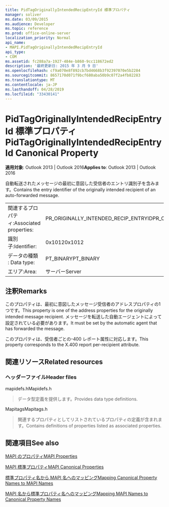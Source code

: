 ```yaml
---
title: PidTagOriginallyIntendedRecipEntryId 標準プロパティ
manager: soliver
ms.date: 03/09/2015
ms.audience: Developer
ms.topic: reference
ms.prod: office-online-server
localization_priority: Normal
api_name:
- MAPI.PidTagOriginallyIntendedRecipEntryId
api_type:
- COM
ms.assetid: fc288a7a-1927-484e-b860-9cc118672ed2
description: '最終更新日: 2015 年 3 月 9 日'
ms.openlocfilehash: cf9a070e8f892cb7bd4668b3f92397070e5b2284
ms.sourcegitcommit: 8657170d071f9bcf680aba50b9c07f2a4fb82283
ms.translationtype: MT
ms.contentlocale: ja-JP
ms.lasthandoff: 04/28/2019
ms.locfileid: "33430141"
---
```

# <a name="pidtagoriginallyintendedrecipentryid-canonical-property"></a><span data-ttu-id="36f35-103">PidTagOriginallyIntendedRecipEntryId 標準プロパティ</span><span class="sxs-lookup"><span data-stu-id="36f35-103">PidTagOriginallyIntendedRecipEntryId Canonical Property</span></span>

  
  
<span data-ttu-id="36f35-104">**適用対象**: Outlook 2013 | Outlook 2016</span><span class="sxs-lookup"><span data-stu-id="36f35-104">**Applies to**: Outlook 2013 | Outlook 2016</span></span> 
  
<span data-ttu-id="36f35-105">自動転送されたメッセージの最初に意図した受信者のエントリ識別子を含みます。</span><span class="sxs-lookup"><span data-stu-id="36f35-105">Contains the entry identifier of the originally intended recipient of an auto-forwarded message.</span></span>
  
|||
|:-----|:-----|
|<span data-ttu-id="36f35-106">関連するプロパティ:</span><span class="sxs-lookup"><span data-stu-id="36f35-106">Associated properties:</span></span>  <br/> |<span data-ttu-id="36f35-107">PR_ORIGINALLY_INTENDED_RECIP_ENTRYID</span><span class="sxs-lookup"><span data-stu-id="36f35-107">PR_ORIGINALLY_INTENDED_RECIP_ENTRYID</span></span>  <br/> |
|<span data-ttu-id="36f35-108">識別子:</span><span class="sxs-lookup"><span data-stu-id="36f35-108">Identifier:</span></span>  <br/> |<span data-ttu-id="36f35-109">0x1012</span><span class="sxs-lookup"><span data-stu-id="36f35-109">0x1012</span></span>  <br/> |
|<span data-ttu-id="36f35-110">データの種類 : </span><span class="sxs-lookup"><span data-stu-id="36f35-110">Data type:</span></span>  <br/> |<span data-ttu-id="36f35-111">PT_BINARY</span><span class="sxs-lookup"><span data-stu-id="36f35-111">PT_BINARY</span></span>  <br/> |
|<span data-ttu-id="36f35-112">エリア:</span><span class="sxs-lookup"><span data-stu-id="36f35-112">Area:</span></span>  <br/> |<span data-ttu-id="36f35-113">サーバー</span><span class="sxs-lookup"><span data-stu-id="36f35-113">Server</span></span>  <br/> |
   
## <a name="remarks"></a><span data-ttu-id="36f35-114">注釈</span><span class="sxs-lookup"><span data-stu-id="36f35-114">Remarks</span></span>

<span data-ttu-id="36f35-115">このプロパティは、最初に意図したメッセージ受信者のアドレスプロパティの1つです。</span><span class="sxs-lookup"><span data-stu-id="36f35-115">This property is one of the address properties for the originally intended message recipient.</span></span> <span data-ttu-id="36f35-116">メッセージを転送した自動エージェントによって設定されている必要があります。</span><span class="sxs-lookup"><span data-stu-id="36f35-116">It must be set by the automatic agent that has forwarded the message.</span></span>
  
<span data-ttu-id="36f35-117">このプロパティは、受信者ごとの-400 レポート属性に対応します。</span><span class="sxs-lookup"><span data-stu-id="36f35-117">This property corresponds to the X.400 report per-recipient attribute.</span></span>
  
## <a name="related-resources"></a><span data-ttu-id="36f35-118">関連リソース</span><span class="sxs-lookup"><span data-stu-id="36f35-118">Related resources</span></span>

### <a name="header-files"></a><span data-ttu-id="36f35-119">ヘッダーファイル</span><span class="sxs-lookup"><span data-stu-id="36f35-119">Header files</span></span>

<span data-ttu-id="36f35-120">mapidefs.h</span><span class="sxs-lookup"><span data-stu-id="36f35-120">Mapidefs.h</span></span>
  
> <span data-ttu-id="36f35-121">データ型定義を提供します。</span><span class="sxs-lookup"><span data-stu-id="36f35-121">Provides data type definitions.</span></span>
    
<span data-ttu-id="36f35-122">Mapitags</span><span class="sxs-lookup"><span data-stu-id="36f35-122">Mapitags.h</span></span>
  
> <span data-ttu-id="36f35-123">関連するプロパティとしてリストされているプロパティの定義が含まれます。</span><span class="sxs-lookup"><span data-stu-id="36f35-123">Contains definitions of properties listed as associated properties.</span></span>
    
## <a name="see-also"></a><span data-ttu-id="36f35-124">関連項目</span><span class="sxs-lookup"><span data-stu-id="36f35-124">See also</span></span>



[<span data-ttu-id="36f35-125">MAPI のプロパティ</span><span class="sxs-lookup"><span data-stu-id="36f35-125">MAPI Properties</span></span>](mapi-properties.md)
  
[<span data-ttu-id="36f35-126">MAPI 標準プロパティ</span><span class="sxs-lookup"><span data-stu-id="36f35-126">MAPI Canonical Properties</span></span>](mapi-canonical-properties.md)
  
[<span data-ttu-id="36f35-127">標準プロパティ名から MAPI 名へのマッピング</span><span class="sxs-lookup"><span data-stu-id="36f35-127">Mapping Canonical Property Names to MAPI Names</span></span>](mapping-canonical-property-names-to-mapi-names.md)
  
[<span data-ttu-id="36f35-128">MAPI 名から標準プロパティ名へのマッピング</span><span class="sxs-lookup"><span data-stu-id="36f35-128">Mapping MAPI Names to Canonical Property Names</span></span>](mapping-mapi-names-to-canonical-property-names.md)

